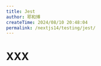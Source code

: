 ```yaml
---
title: Jest
author: 耶和博
createTime: 2024/08/10 20:48:04
permalink: /nextjs14/testing/jest/
---
```


# XXX